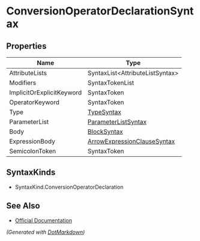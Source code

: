 # ConversionOperatorDeclarationSyntax

## Properties

| Name                      | Type                                                          |
| ------------------------- | ------------------------------------------------------------- |
| AttributeLists            | SyntaxList\<AttributeListSyntax>                              |
| Modifiers                 | SyntaxTokenList                                               |
| ImplicitOrExplicitKeyword | SyntaxToken                                                   |
| OperatorKeyword           | SyntaxToken                                                   |
| Type                      | [TypeSyntax](TypeSyntax.md)                                   |
| ParameterList             | [ParameterListSyntax](ParameterListSyntax.md)                 |
| Body                      | [BlockSyntax](BlockSyntax.md)                                 |
| ExpressionBody            | [ArrowExpressionClauseSyntax](ArrowExpressionClauseSyntax.md) |
| SemicolonToken            | SyntaxToken                                                   |

## SyntaxKinds

* SyntaxKind\.ConversionOperatorDeclaration

## See Also

* [Official Documentation](https://docs.microsoft.com/en-us/dotnet/api/microsoft.codeanalysis.csharp.syntax.conversionoperatordeclarationsyntax)


*\(Generated with [DotMarkdown](http://github.com/JosefPihrt/DotMarkdown)\)*